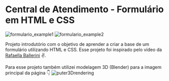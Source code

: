 # Central de Atendimento - Formulário em HTML e CSS

![formulario_example1](https://user-images.githubusercontent.com/77167010/225727715-21a76dc2-9767-40da-823e-ddadf0084b86.png)
![formulario_example2](https://user-images.githubusercontent.com/77167010/225727758-4c31e4af-fb5e-409d-ae7e-f8b3038c4d31.png)


Projeto introdutório com o objetivo de aprender a criar a base de um formulário utilizando HTML e CSS. Esse projeto foi inspirado pelo vídeo da [Rafaella Ballerini](https://www.youtube.com/watch?v=wwqOJ2o84S4) :v:.

Para esse projeto também utilizei modelagem 3D (Blender) para a imagem principal da página :point_down:
![puter3Drendering](https://user-images.githubusercontent.com/77167010/225729347-6ac02caa-9e5b-4555-a5a0-ee893c5c769f.png)

